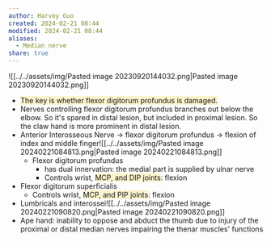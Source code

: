 ```yaml
---
author: Harvey Guo
created: 2024-02-21 08:44
modified: 2024-02-21 08:44
aliases:
  - Median nerve
share: true
---
```


![[../../assets/img/Pasted image 20230920144032.png|Pasted image 20230920144032.png]]
- <span style="background:rgba(240, 200, 0, 0.2)">The key is whether flexor digitorum profundus is damaged.</span>
- Nerves controlling flexor digitorum profundus branches out below the elbow. So it's spared in distal lesion, but included in proximal lesion. So the claw hand is more prominent in distal lesion.
- Anterior Interosseous Nerve -> flexor digitorum profundus -> flexion of index and middle finger![[../../assets/img/Pasted image 20240221084813.png|Pasted image 20240221084813.png]]
	- Flexor digitorum profundus
		- has dual innervation: the medial part is supplied by ulnar nerve
		- Controls wrist, <span style="background:rgba(240, 200, 0, 0.2)">MCP, and DIP joints</span>: flexion
- Flexor digitorum superficialis
	- Controls wrist, <span style="background:rgba(240, 200, 0, 0.2)">MCP, and PIP joints</span>: flexion
- Lumbricals and interossei![[../../assets/img/Pasted image 20240221090820.png|Pasted image 20240221090820.png]]
- Ape hand: inability to oppose and abduct the thumb due to injury of the proximal or distal median nerves impairing the thenar muscles' functions